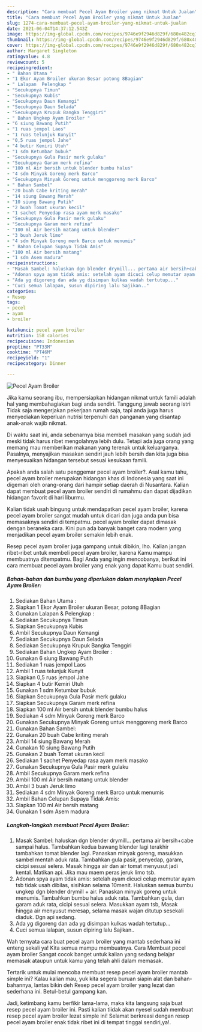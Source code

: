 ```yaml
---
description: "Cara membuat Pecel Ayam Broiler yang nikmat Untuk Jualan"
title: "Cara membuat Pecel Ayam Broiler yang nikmat Untuk Jualan"
slug: 1274-cara-membuat-pecel-ayam-broiler-yang-nikmat-untuk-jualan
date: 2021-06-04T14:37:12.543Z
image: https://img-global.cpcdn.com/recipes/9746e9f2946d829f/680x482cq70/pecel-ayam-broiler-foto-resep-utama.jpg
thumbnail: https://img-global.cpcdn.com/recipes/9746e9f2946d829f/680x482cq70/pecel-ayam-broiler-foto-resep-utama.jpg
cover: https://img-global.cpcdn.com/recipes/9746e9f2946d829f/680x482cq70/pecel-ayam-broiler-foto-resep-utama.jpg
author: Margaret Singleton
ratingvalue: 4.8
reviewcount: 5
recipeingredient:
- " Bahan Utama "
- "1 Ekor Ayam Broiler ukuran Besar potong 8Bagian"
- " Lalapan  Pelengkap "
- "Secukupnya Timun"
- "Secukupnya Kubis"
- "Secukupnya Daun Kemangi"
- "Secukupnya Daun Selada"
- "Secukupnya Krupuk Bangka Tenggiri"
- " Bahan Ungkep Ayam Broiler "
- "6 siung Bawang Putih"
- "1 ruas jempol Laos"
- "1 ruas telunjuk Kunyit"
- "0,5 ruas jempol Jahe"
- "4 butir Kemiri Utuh"
- "1 sdm Ketumbar bubuk"
- "Secukupnya Gula Pasir merk gulaku"
- "Secukupnya Garam merk refina"
- "100 ml Air bersih untuk blender bumbu halus"
- "4 sdm Minyak Goreng merk Barco"
- "Secukupnya Minyak Goreng untuk menggoreng merk Barco"
- " Bahan Sambel"
- "20 buah Cabe kriting merah"
- "14 siung Bawang Merah"
- "10 siung Bawang Putih"
- "2 buah Tomat ukuran kecil"
- "1 sachet Penyedap rasa ayam merk masako"
- "Secukupnya Gula Pasir merk gulaku"
- "Secukupnya Garam merk refina"
- "100 ml Air bersih matang untuk blender"
- "3 buah Jeruk limo"
- "4 sdm Minyak Goreng merk Barco untuk menumis"
- " Bahan Celupan Supaya Tidak Amis"
- "100 ml Air bersih matang"
- "1 sdm Asem madura"
recipeinstructions:
- "Masak Sambel: haluskan dgn blender drymill... pertama air bersih+cabe sampai halus. Tambahkan kedua bawang blender lagi terakhir tambahkan tomat blender lagi. Panaskan minyak goreng, masukkan sambel mentah aduk rata. Tambahkan gula pasir, penyedap, garam, cicipi sesuai selera. Masak hingga air dan air tomat menyusut jadi kental. Matikan api. Jika mau maem peras jeruk limo tsb."
- "Adonan spya ayam tidak amis: setelah ayam dicuci celup memutar ayam tsb tidak usah dibilas, sisihkan selama 10menit. Haluskan semua bumbu ungkep dgn blender drymill + air. Panaskan minyak goreng untuk menumis. Tambahkan bumbu halus aduk rata. Tambahkan gula, dan garam aduk rata, cicipi sesuai selera. Masukkan ayam tsb, Masak hingga air menyusut meresap, selama masak wajan ditutup sesekali diaduk. Dgn api sedang."
- "Ada yg digoreng dan ada yg disimpan kulkas wadah tertutup..."
- "Cuci semua lalapan, susun dipiring lalu Sajikan.."
categories:
- Resep
tags:
- pecel
- ayam
- broiler

katakunci: pecel ayam broiler 
nutrition: 158 calories
recipecuisine: Indonesian
preptime: "PT33M"
cooktime: "PT46M"
recipeyield: "1"
recipecategory: Dinner

---
```



![Pecel Ayam Broiler](https://img-global.cpcdn.com/recipes/9746e9f2946d829f/680x482cq70/pecel-ayam-broiler-foto-resep-utama.jpg)

Jika kamu seorang ibu, mempersiapkan hidangan nikmat untuk famili adalah hal yang membahagiakan bagi anda sendiri. Tanggung jawab seorang istri Tidak saja mengerjakan pekerjaan rumah saja, tapi anda juga harus menyediakan keperluan nutrisi terpenuhi dan panganan yang disantap anak-anak wajib nikmat.

Di waktu  saat ini, anda sebenarnya bisa membeli masakan yang sudah jadi meski tidak harus ribet mengolahnya lebih dulu. Tetapi ada juga orang yang memang mau memberikan makanan yang terenak untuk keluarganya. Pasalnya, menyajikan masakan sendiri jauh lebih bersih dan kita juga bisa menyesuaikan hidangan tersebut sesuai kesukaan famili. 



Apakah anda salah satu penggemar pecel ayam broiler?. Asal kamu tahu, pecel ayam broiler merupakan hidangan khas di Indonesia yang saat ini digemari oleh orang-orang dari hampir setiap daerah di Nusantara. Kalian dapat membuat pecel ayam broiler sendiri di rumahmu dan dapat dijadikan hidangan favorit di hari liburmu.

Kalian tidak usah bingung untuk mendapatkan pecel ayam broiler, karena pecel ayam broiler sangat mudah untuk dicari dan juga anda pun bisa memasaknya sendiri di tempatmu. pecel ayam broiler dapat dimasak dengan beraneka cara. Kini pun ada banyak banget cara modern yang menjadikan pecel ayam broiler semakin lebih enak.

Resep pecel ayam broiler juga gampang untuk dibikin, lho. Kalian jangan ribet-ribet untuk membeli pecel ayam broiler, karena Kamu mampu membuatnya ditempatmu. Bagi Anda yang ingin mencobanya, berikut ini cara membuat pecel ayam broiler yang enak yang dapat Kamu buat sendiri.

<!--inarticleads1-->

##### Bahan-bahan dan bumbu yang diperlukan dalam menyiapkan Pecel Ayam Broiler:

1. Sediakan  Bahan Utama :
1. Siapkan 1 Ekor Ayam Broiler ukuran Besar, potong 8Bagian
1. Gunakan  Lalapan &amp; Pelengkap :
1. Sediakan Secukupnya Timun
1. Siapkan Secukupnya Kubis
1. Ambil Secukupnya Daun Kemangi
1. Sediakan Secukupnya Daun Selada
1. Sediakan Secukupnya Krupuk Bangka Tenggiri
1. Sediakan  Bahan Ungkep Ayam Broiler :
1. Gunakan 6 siung Bawang Putih
1. Sediakan 1 ruas jempol Laos
1. Ambil 1 ruas telunjuk Kunyit
1. Siapkan 0,5 ruas jempol Jahe
1. Siapkan 4 butir Kemiri Utuh
1. Gunakan 1 sdm Ketumbar bubuk
1. Siapkan Secukupnya Gula Pasir merk gulaku
1. Siapkan Secukupnya Garam merk refina
1. Siapkan 100 ml Air bersih untuk blender bumbu halus
1. Sediakan 4 sdm Minyak Goreng merk Barco
1. Gunakan Secukupnya Minyak Goreng untuk menggoreng merk Barco
1. Gunakan  Bahan Sambel:
1. Gunakan 20 buah Cabe kriting merah
1. Ambil 14 siung Bawang Merah
1. Gunakan 10 siung Bawang Putih
1. Gunakan 2 buah Tomat ukuran kecil
1. Sediakan 1 sachet Penyedap rasa ayam merk masako
1. Gunakan Secukupnya Gula Pasir merk gulaku
1. Ambil Secukupnya Garam merk refina
1. Ambil 100 ml Air bersih matang untuk blender
1. Ambil 3 buah Jeruk limo
1. Sediakan 4 sdm Minyak Goreng merk Barco untuk menumis
1. Ambil  Bahan Celupan Supaya Tidak Amis:
1. Siapkan 100 ml Air bersih matang
1. Gunakan 1 sdm Asem madura




<!--inarticleads2-->

##### Langkah-langkah membuat Pecel Ayam Broiler:

1. Masak Sambel: haluskan dgn blender drymill... pertama air bersih+cabe sampai halus. Tambahkan kedua bawang blender lagi terakhir tambahkan tomat blender lagi. Panaskan minyak goreng, masukkan sambel mentah aduk rata. Tambahkan gula pasir, penyedap, garam, cicipi sesuai selera. Masak hingga air dan air tomat menyusut jadi kental. Matikan api. Jika mau maem peras jeruk limo tsb.
1. Adonan spya ayam tidak amis: setelah ayam dicuci celup memutar ayam tsb tidak usah dibilas, sisihkan selama 10menit. Haluskan semua bumbu ungkep dgn blender drymill + air. Panaskan minyak goreng untuk menumis. Tambahkan bumbu halus aduk rata. Tambahkan gula, dan garam aduk rata, cicipi sesuai selera. Masukkan ayam tsb, Masak hingga air menyusut meresap, selama masak wajan ditutup sesekali diaduk. Dgn api sedang.
1. Ada yg digoreng dan ada yg disimpan kulkas wadah tertutup...
1. Cuci semua lalapan, susun dipiring lalu Sajikan..




Wah ternyata cara buat pecel ayam broiler yang mantab sederhana ini enteng sekali ya! Kita semua mampu membuatnya. Cara Membuat pecel ayam broiler Sangat cocok banget untuk kalian yang sedang belajar memasak ataupun untuk kamu yang telah ahli dalam memasak.

Tertarik untuk mulai mencoba membuat resep pecel ayam broiler mantab simple ini? Kalau kalian mau, yuk kita segera buruan siapin alat dan bahan-bahannya, lantas bikin deh Resep pecel ayam broiler yang lezat dan sederhana ini. Betul-betul gampang kan. 

Jadi, ketimbang kamu berfikir lama-lama, maka kita langsung saja buat resep pecel ayam broiler ini. Pasti kalian tiidak akan nyesel sudah membuat resep pecel ayam broiler lezat simple ini! Selamat berkreasi dengan resep pecel ayam broiler enak tidak ribet ini di tempat tinggal sendiri,ya!.

